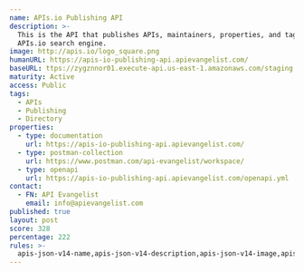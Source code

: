 ```yaml
---
name: APIs.io Publishing API
description: >-
  This is the API that publishes APIs, maintainers, properties, and tags for the
  APIs.io search engine.
image: http://apis.io/logo_square.png
humanURL: https://apis-io-publishing-api.apievangelist.com/
baseURL: ttps://zygznnor01.execute-api.us-east-1.amazonaws.com/staging
maturity: Active
access: Public
tags:
  - APIs
  - Publishing
  - Directory
properties:
  - type: documentation
    url: https://apis-io-publishing-api.apievangelist.com/
  - type: postman-collection
    url: https://www.postman.com/api-evangelist/workspace/
  - type: openapi
    url: https://apis-io-publishing-api.apievangelist.com/openapi.yml
contact:
  - FN: API Evangelist
    email: info@apievangelist.com
published: true
layout: post
score: 328
percentage: 222
rules: >-
  apis-json-v14-name,apis-json-v14-description,apis-json-v14-image,apis-json-v14-tags,apis-json-v14-url,apis-json-v14-apis-name,apis-json-v14-apis-description,apis-json-v14-apis-image,apis-json-v14-apis-humanURL,apis-json-v14-apis-baseURL,apis-json-v14-apis-tags,apis-json-v14-apis-properties-documentation,apis-json-v14-apis-properties-documentation-postman-collection,apis-json-v14-apis-properties-documentation-openapi,apis-json-v14-maintainers,apis-json-v14-maintainers-fn,apis-json-v14-maintainers-email
---
```

